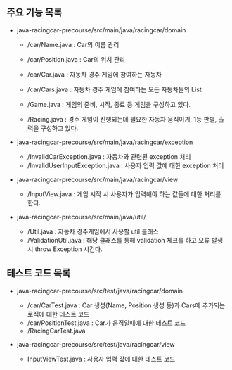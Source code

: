## 주요 기능 목록
* java-racingcar-precourse/src/main/java/racingcar/domain
    - /car/Name.java : Car의 이름 관리
    - /car/Position.java : Car의 위치 관리
    - /car/Car.java : 자동차 경주 게임에 참여하는 자동차
    - /car/Cars.java : 자동차 경주 게임에 참여하는 모든 자동차들의 List

    - /Game.java : 게임의 준비, 시작, 종료 등 게임을 구성하고 있다.
    - /Racing.java : 경주 게임이 진행되는데 필요한 자동차 움직이기, 1등 판별, 출력을 구성하고 있다.
    
* java-racingcar-precourse/src/main/java/racingcar/exception
    - /InvalidCarException.java : 자동차와 관련된 exception 처리
    - /InvalidUserInputException.java : 사용자 입력 값에 대한 exception 처리
    
* java-racingcar-precourse/src/main/java/racingcar/view
    - /InputView.java : 게임 시작 시 사용자가 입력해야 하는 값들에 대한 처리를 한다.
        
* java-racingcar-precourse/src/main/java/util/
    - /Util.java : 자동차 경주게임에서 사용할 util 클래스
    - /ValidationUtil.java : 해당 클래스를 통해 validation 체크를 하고 오류 발생 시 throw Exception 시킨다.
    

## 테스트 코드 목록
* java-racingcar-precourse/src/test/java/racingcar/domain
    - /car/CarTest.java : Car 생성(Name, Position 생성 등)과 Cars에 추가되는 로직에 대한 테스트 코드
    - /car/PositionTest.java : Car가 움직일때에 대한 테스트 코드
    - /RacingCarTest.java
    
* java-racingcar-precourse/src/test/java/racingcar/view
    - InputViewTest.java : 사용자 입력 값에 대한 테스트 코드
    